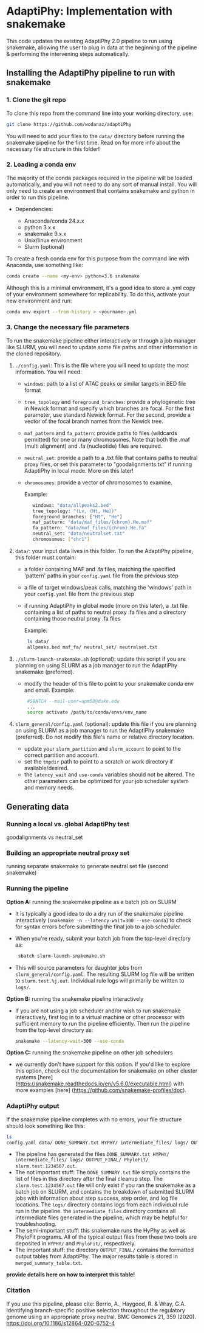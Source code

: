 # AdaptiPhy: Implementation with snakemake

This code updates the existing AdaptiPhy 2.0 pipeline to run using snakemake, allowing the user to plug in data at the beginning of the pipeline & performing the intervening steps automatically.

## Installing the AdaptiPhy pipeline to run with snakemake ##

### 1. Clone the git repo ###

To clone this repo from the command line into your working directory, use:

```bash
git clone https://github.com/wodanaz/adaptiPhy
```

You will need to add your files to the ```data/``` directory before running the snakemake pipeline for the first time. Read on for more info about the necessary file structure in this folder!

### 2. Loading a conda env ###
The majority of the conda packages required in the pipeline will be loaded automatically, and you will not need to do any sort of manual install. You will only need to create an environment that contains snakemake and python in order to run this pipeline.

* Dependencies:

  * Anaconda/conda 24.x.x
  * python 3.x.x
  * snakemake 9.x.x
  * Unix/linux environment
  * Slurm (optional)

To create a fresh conda env for this purpose from the command line with Anaconda, use something like:

```bash
conda create --name <my-env> python=3.6 snakemake
```

Although this is a minimal environment, it's a good idea to store a .yml copy of your environment somewhere for replicability. To do this, activate your new environment and run:

```bash
conda env export --from-history > <yourname>.yml
```

### 3. Change the necessary file parameters ###

To run the snakemake pipeline either interactively or through a job manager like SLURM, you will need to update some file paths and other information in the cloned repository.

1. ```./config.yaml```: This is the file where you will need to update the most information. You will need:
   * ```windows```: path to a list of ATAC peaks or similar targets in BED file format
   * ```tree_topology``` and ```foreground_branches```: provide a phylogenetic tree in Newick format and specify which branches are focal. For the first parameter, use standard Newick format. For the second, provide a vector of the focal branch names from the Newick tree.
   * ```maf_pattern``` and ```fa_pattern```: provide paths to files (wildcards permitted) for one or many chromosomes. Note that both the .maf (multi alignment) and .fa (nucleotide) files are required.
   * ```neutral_set```: provide a path to a .txt file that contains paths to neutral proxy files, or set this parameter to "goodalignments.txt" if running AdaptiPhy in local mode. More on this later!
   * ```chromosomes```: provide a vector of chromosomes to examine.
   
     Example:
   
      ```bash
         windows: "data/allpeaks2.bed"
         tree_topology: "(Lv, (Ht, He))"
         foreground_branches: ["Ht", "He"]
         maf_pattern: "data/maf_files/{chrom}.He.maf"
         fa_pattern: "data/maf_files/{chrom}.He.fa"
         neutral_set: "data/neutralset.txt"
         chromosomes: ["chr1"]
      ```
    
 3. ```data/```: your input data lives in this folder. To run the AdaptiPhy pipeline, this folder must contain:
    * a folder containing MAF and .fa files, matching the specified 'pattern' paths in your ```config.yaml``` file from the previous step
    * a file of target windows/peak calls, matching the 'windows' path in  your ```config.yaml``` file from the previous step
    * if running AdaptiPhy in global mode (more on this later), a .txt file containing a list of paths to neutral proxy .fa files and a directory containing those neutral proxy .fa files
   
       Example:
       ```bash
        ls data/
        allpeaks.bed maf_fa/ neutral_set/ neutralset.txt
       ```

 4. ```./slurm-launch-snakemake.sh``` (optional): update this script if you are planning on using SLURM as a job manager to run the AdaptiPhy snakemake (preferred).
    * modify the header of this file to point to your snakemake conda env and email.
       Example:

      ```bash
       #SBATCH --mail-user=apm58@duke.edu
       ...
       source activate /path/to/conda/envs/env_name
       ```
     
 4. ```slurm_general/config.yaml``` (optional): update this file if you are planning on using SLURM as a job manager to run the AdaptiPhy snakemake (preferred). Do not modify this file's name or relative directory location.
    * update your ```slurm_partition``` and ```slurm_account``` to point to the correct partition and account.
    * set the ```tmpdir``` path to point to a scratch or work directory if available/desired.
    * the ```latency_wait``` and ```use-conda``` variables should not be altered. The other parameters can be optimized for your job scheduler system and memory needs.


## Generating data ##

### Running a local vs. global AdaptiPhy test ###
goodalignments vs neutral_set

### Building an appropriate neutral proxy set ###
running separate snakemake to generate  neutral set file (second snakemake)

### Running the pipeline ###

**Option A:** running the snakemake pipeline as a batch job on SLURM
* It is typically a good idea to do a dry run of the snakemake pipeline interactively (`snakemake -n --latency-wait=300 --use-conda`) to check for syntax errors before submitting the final job to a job scheduler. 
* When you're ready, submit your batch job from the top-level directory as:

  ```bash
   sbatch slurm-launch-snakemake.sh
   ```
  
* This will source parameters for daughter jobs from `slurm_general/config.yaml`. The resulting SLURM log file will be written to `slurm.test.%j.out`. Individual rule logs will primarily be written to `logs/`.

**Option B:** running the snakemake pipeline interactively
* If you are not using a job scheduler and/or wish to run snakemake interactively, first log in to a virtual machine or other processor with sufficient memory to run the pipeline efficiently. Then run the pipeline from the top-level directory as:
   ```bash
   snakemake --latency-wait=300 --use-conda
   ```

**Option C:** running the snakemake pipeline on other job schedulers
 * we currently don't have support for this option. If you'd like to explore this option, check out the documentation for snakemake on other cluster systems [here] (https://snakemake.readthedocs.io/en/v5.6.0/executable.html) with more examples [here] (https://github.com/snakemake-profiles/doc).

### AdaptiPhy output ###

If the snakemake pipeline completes with no errors, your file structure should look something like this:
```bash
ls
config.yaml data/ DONE_SUMMARY.txt HYPHY/ intermediate_files/ logs/ OUTPUT_FINAL/ PhyloFit/ scripts/ slurm_general/ slurm-launch-snakemake.sh slurm.test.1234567.out Snakefile
```
* The pipeline has generated the files `DONE_SUMMARY.txt HYPHY/ intermediate_files/ logs/ OUTPUT_FINAL/ PhyloFit/ slurm.test.1234567.out`. 
* The not important stuff: The `DONE_SUMMARY.txt` file simply contains the list of files in this directory after the final cleanup step. The `slurm.test.1234567.out` file will only exist if you ran the snakemake as a batch job on SLURM, and contains the breakdown of submitted SLURM jobs with information about step success, step order, and log file locations. The `logs/` directory contains logs from each individual rule run in the pipeline. the `intermediate_files` directory contains all intermediate files generated in the pipeline, which may be helpful for troubleshooting.
* The semi-important stuff: this snakemake runs the HyPhy as well as PhyloFit programs. All of the typical output files from these two tools are deposited in `HYPHY/` and `PhyloFit/`, respectively.
* The important stuff: the directory `OUTPUT_FINAL/` contains the formatted output tables from AdaptiPhy. The major results table is stored in `merged_summary_table.txt`.

__provide details here on how to interpret this table!__

### Citation
If you use this pipeline, please cite:
Berrio, A., Haygood, R. & Wray, G.A. Identifying branch-specific positive selection throughout the regulatory genome using an appropriate proxy neutral. BMC Genomics 21, 359 (2020). https://doi.org/10.1186/s12864-020-6752-4
